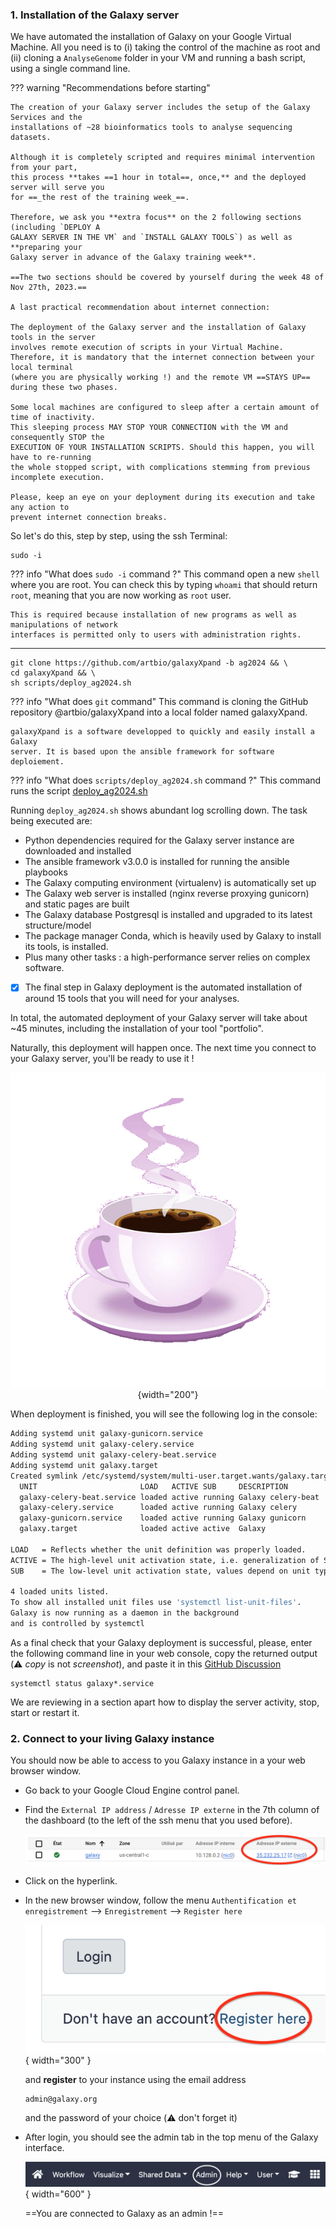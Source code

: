 ### 1. Installation of the Galaxy server

We have automated the installation of Galaxy on your Google Virtual Machine.
All you need is to (i) taking the control of the machine as root and (ii) cloning
a `AnalyseGenome` folder in your VM and running a bash script, using a single
command line.

??? warning "Recommendations before starting"
   
    The creation of your Galaxy server includes the setup of the Galaxy Services and the
    installations of ~28 bioinformatics tools to analyse sequencing datasets.
    
    Although it is completely scripted and requires minimal intervention from your part,
    this process **takes ==1 hour in total==, once,** and the deployed server will serve you
    for ==_the rest of the training week_==.
    
    Therefore, we ask you **extra focus** on the 2 following sections (including `DEPLOY A
    GALAXY SERVER IN THE VM` and `INSTALL GALAXY TOOLS`) as well as **preparing your
    Galaxy server in advance of the Galaxy training week**.
    
    ==The two sections should be covered by yourself during the week 48 of Nov 27th, 2023.==
    
    A last practical recommendation about internet connection:
    
    The deployment of the Galaxy server and the installation of Galaxy tools in the server
    involves remote execution of scripts in your Virtual Machine.
    Therefore, it is mandatory that the internet connection between your local terminal
    (where you are physically working !) and the remote VM ==STAYS UP== during these two phases.
    
    Some local machines are configured to sleep after a certain amount of time of inactivity.
    This sleeping process MAY STOP YOUR CONNECTION with the VM and consequently STOP the
    EXECUTION OF YOUR INSTALLATION SCRIPTS. Should this happen, you will have to re-running
    the whole stopped script, with complications stemming from previous incomplete execution.
    
    Please, keep an eye on your deployment during its execution and take any action to
    prevent internet connection breaks.

So let's do this, step by step, using the ssh Terminal:

    
  ```Console
  sudo -i
  ```
??? info "What does `sudo -i` command ?"
    This command open a new `shell` where you are root. You can check this by typing `whoami`
    that should return `root`, meaning that you are now working as `root` user.
    
    This is required because installation of new programs as well as manipulations of network
    interfaces is permitted only to users with administration rights.

____
```
git clone https://github.com/artbio/galaxyXpand -b ag2024 && \
cd galaxyXpand && \
sh scripts/deploy_ag2024.sh
```
??? info "What does `git` command"
    This command is cloning the GitHub repository @artbio/galaxyXpand into a
    local folder named galaxyXpand.
    
    galaxyXpand is a software developped to quickly and easily install a Galaxy
    server. It is based upon the ansible framework for software deploiement.
??? info "What does `scripts/deploy_ag2024.sh` command ?"
    This command runs the script
    [deploy_ag2024.sh](https://github.com/ARTbio/galaxyXpand/blob/ag2024/scripts/deploy_ag2024.sh)

Running `deploy_ag2024.sh` shows abundant log scrolling down. The task being executed are:

  - Python dependencies required for the Galaxy server instance are downloaded and installed
  - The ansible framework v3.0.0 is installed for running the ansible playbooks
  - The Galaxy computing environment (virtualenv) is automatically set up
  - The Galaxy web server is installed (nginx reverse proxying gunicorn) and static pages are built
  - The Galaxy database Postgresql is installed and upgraded to its latest structure/model
  - The package manager Conda, which is heavily used by Galaxy to install its tools, is installed.
  - Plus many other tasks : a high-performance server relies on complex software.
  - [x] The final step in Galaxy deployment is the automated installation of
    around 15 tools that you will need for your analyses.


In total, the automated deployment of your Galaxy server will take about ~45
minutes, including the installation of your tool "portfolio".

Naturally, this deployment will happen once. The next time you connect to your
Galaxy server, you'll be ready to use it !

<center>

![](images/coffee_time.png){width="200"}
</center>

When deployment is finished, you will see the following log in the console:

```{.bash title="Terminal"}
Adding systemd unit galaxy-gunicorn.service
Adding systemd unit galaxy-celery.service
Adding systemd unit galaxy-celery-beat.service
Adding systemd unit galaxy.target
Created symlink /etc/systemd/system/multi-user.target.wants/galaxy.target → /etc/systemd/system/galaxy.target.
  UNIT                       LOAD   ACTIVE SUB     DESCRIPTION
  galaxy-celery-beat.service loaded active running Galaxy celery-beat
  galaxy-celery.service      loaded active running Galaxy celery
  galaxy-gunicorn.service    loaded active running Galaxy gunicorn
  galaxy.target              loaded active active  Galaxy

LOAD   = Reflects whether the unit definition was properly loaded.
ACTIVE = The high-level unit activation state, i.e. generalization of SUB.
SUB    = The low-level unit activation state, values depend on unit type.

4 loaded units listed.
To show all installed unit files use 'systemctl list-unit-files'.
Galaxy is now running as a daemon in the background
and is controlled by systemctl
```

As a final check that your Galaxy deployment is successful, please, enter the following
command line in your web console, copy the returned output (:warning: *copy* is not
*screenshot*), and paste it in this
[GitHub Discussion](https://github.com/ARTbio/AnalyseGenome/discussions/29) 

```
systemctl status galaxy*.service
```

We are reviewing in a section apart how to display the server activity, stop, start or
restart it.

### 2. Connect to your living Galaxy instance

You should now be able to access to you Galaxy instance in a your web browser window.

- Go back to your Google Cloud Engine control panel.
- Find the `External IP address` / `Adresse IP externe` in the 7th column of the dashboard
  (to the left of the ssh menu that you used before).
  
  ![externIP](images/externIP.png)
  
- Click on the hyperlink.
- In the new browser window, follow the menu `Authentification et enregistrement`
  --> `Enregistrement` --> `Register here`
  
  ![register](images/register.png){ width="300" }

  and  **register** to your instance using the email address
  ```
  admin@galaxy.org
  ```
  and the password of your choice (:warning: don't forget it)
  
- After login, you should see the admin tab in the top menu of the Galaxy interface.
  
  ![](images/admin_menu.png){ width="600" }
  
  ==You are connected to Galaxy as an admin !==
